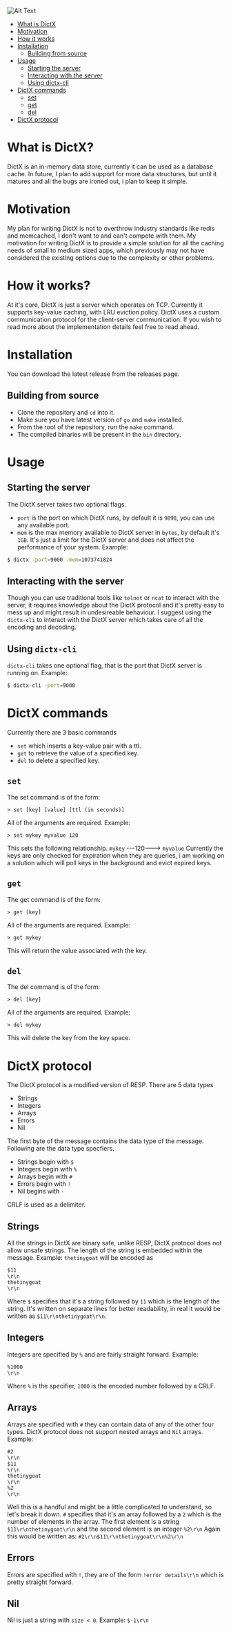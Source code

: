 ![Alt Text](https://dev-to-uploads.s3.amazonaws.com/i/oqv75du95c2tr143p5l1.png)
- [What is DictX](#what-is-dictx)
- [Motivation](#motivation)
- [How it works](#how-it-works)
- [Installation](#installation)
  - [Building from source](#building-from-source)
- [Usage](#usage)
  - [Starting the server](#starting-the-server)
  - [Interacting with the server](#interacting-with-the-server)
  -	[Using dictx-cli](#using-dictx-cli)
- [DictX commands](#dictx-commands)
  - [set](#set)
  - [get](#get)
  - [del](#del)
- [DictX protocol](#dictx-protocol)

# What is DictX?
DictX is an in-memory data store, currently it can be used as a database cache. In future, I plan to add support for more data structures, but until it matures and all the bugs are ironed out, i plan to keep it simple.
# Motivation
My plan for writing DictX is not to overthrow industry standards like redis and memcached, I don't want to and can't compete with them. My motivation for writing DictX is to provide a simple solution for all the caching needs of small to medium sized apps, which previously may not have considered the existing options due to the complexity or other problems.
# How it works?
At it's core, DictX is just a server which operates on TCP. Currently it supports key-value caching, with LRU eviction policy. DictX uses a custom communication protocol for the client-server communication. If you wish to read more about the implementation details feel free to read ahead.

# Installation
You can download the latest release from the releases page.
## Building from source
- Clone the repository and `cd` into it.
- Make sure you have latest version of `go` and `make` installed.
- From the root of the repository, run the `make` command.
- The compiled binaries will be present in the `bin` directory.

# Usage
## Starting the server
The DictX server takes two optional flags.
- `port` is the port on which DictX runs, by default it is `9898`, you can use any available port.
- `mem` is the max memory available to DictX server in `bytes`, by default it's `1GB`. It's just a limit for the DictX server and does not affect the performance of your system.
Example:
```bash
$ dictx -port=9000 -mem=1073741824
```
## Interacting with the server
Though you can use traditional tools like `telnet` or `ncat` to interact with the server, it requires knowledge about the DictX protocol and it's pretty easy to mess up and might result in undesireable behaviour. I suggest using the `dictx-cli` to interact with the DictX server which takes care of all the encoding and decoding.
## Using `dictx-cli`
`dictx-cli` takes one optional flag, that is the port that DictX server is running on.
Example:
```bash
$ dictx-cli -port=9000
```

# DictX commands
Currently there are 3 basic commands
- `set` which inserts a key-value pair with a ttl.
- `get` to retrieve the value of a specified key.
- `del` to delete a specified key.

## `set`
The set command is of the form:
```
> set [key] [value] [ttl (in seconds)]
```
All of the arguments are required.
Example:
```
> set mykey myvalue 120
```
This sets the following relationship.
`mykey` ---120---> `myvalue`
Currently the keys are only checked for expiration when they are queries, i am working on a solution which will poll keys in the background and evict expired keys.

## `get`
The get command is of the form:
```
> get [key]
```
All of the arguments are required.
Example:
```
> get mykey
```
This will return the value associated with the key.

## `del`
The del command is of the form:
```
> del [key]
```
All of the arguments are required.
Example:
```
> del mykey
```
This will delete the key from the key space.

# DictX protocol
The DictX protocol is a modified version of RESP.
There are 5 data types
- Strings
- Integers
- Arrays
- Errors
- Nil

The first byte of the message contains the data type of the message. Following are the data type specfiers. 
- Strings begin with `$`
- Integers begin with `%`
- Arrays begin with `#`
- Errors begin with `!`
- Nil begins with `-`

CRLF is used as a delimiter.
## Strings
All the strings in DictX are binary safe, unlike RESP, DictX protocol does not allow unsafe strings. 
The length of the string is embedded within the message.
Example:
`thetinygoat` will be encoded as
```
$11
\r\n
thetinygoat
\r\n
```
Where `$` specifies that it's a string followed by `11` which is the length of the string. It's written on separate lines for better readability, in real it would be written as `$11\r\nthetinygoat\r\n`.

## Integers
Integers are specified by `%` and are fairly straight forward.
Example:
```
%1000
\r\n
```
Where `%` is the specifier, `1000` is the encoded number followed by a CRLF.

## Arrays
Arrays are specified with `#` they can contain data of any of the other four types. DictX protocol does not support nested arrays and `Nil` arrays.
Example:
```
#2
\r\n
$11
\r\n
thetinygoat
\r\n
%2
\r\n
```
Well this is a handful and might be a little complicated to understand, so let's break it down.
`#` specifies that it's an array followed by a `2` which is the number of elements in the array.
The first element is a string `$11\r\nthetinygoat\r\n` and the second element is an integer `%2\r\n`
Again this would be written  as:
 `#2\r\n$11\r\nthetinygoat\r\n%2\r\n`
## Errors
Errors are specified with `!`, they are of the form `!error details\r\n`
which is pretty straight forward.
## Nil
Nil is just a string with `size < 0`.
Example:
`$-1\r\n`